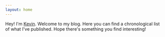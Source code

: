 ```yaml
---
layout: home
---
```


Hey! I'm [Kevin](/about). Welcome to my blog. Here you can find a chronological list of what I've published. Hope there's something you find interesting! 
